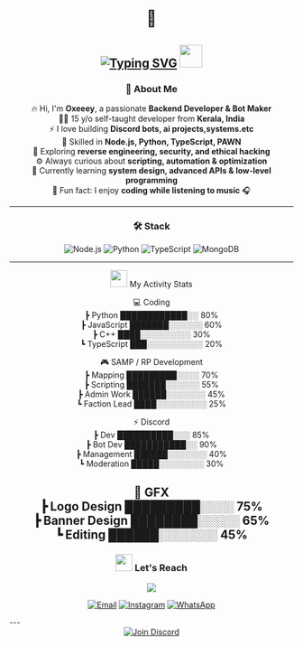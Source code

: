 <div align="center">

# 👋  
[![Typing SVG](https://readme-typing-svg.herokuapp.com?font=Fira+Code&pause=1000&color=00F7F7&center=true&vCenter=true&width=435&lines=I'm+Oxeeey+;Developer+%7C+Bot+Maker;Fullstack+Dev+Enthusiast)](https://git.io/typing-svg)
<img src="https://cdn.discordapp.com/emojis/1347091645279240253.gif" width="40" />
---

### 🚀 About Me  
🔥 Hi, I'm **Oxeeey**, a passionate **Backend Developer & Bot Maker**  
👨‍💻 15 y/o self-taught developer from **Kerala, India**  
⚡ I love building **Discord bots, ai projects,systems.etc**  
🔨 Skilled in **Node.js, Python, TypeScript, PAWN**  
🔐 Exploring **reverse engineering, security, and ethical hacking**  
⚙️ Always curious about **scripting, automation & optimization**  
🌱 Currently learning **system design, advanced APIs & low-level programming**  
🎵 Fun fact: I enjoy **coding while listening to music** 🎧  

---

### 🛠 Stack 
![Node.js](https://img.shields.io/badge/-Node.js-black?style=flat-square&logo=node.js)
![Python](https://img.shields.io/badge/-Python-black?style=flat-square&logo=python)
![TypeScript](https://img.shields.io/badge/-TypeScript-black?style=flat-square&logo=typescript)
![MongoDB](https://img.shields.io/badge/-MongoDB-black?style=flat-square&logo=mongodb)

---

<img src="https://cdn.discordapp.com/emojis/901890015875977216.gif" width="30" height="30" /> My Activity Stats  

💻 Coding  
   ┣ Python        ████████████░░  80%  
   ┣ JavaScript    ███████░░░░░░  60%  
   ┣ C++           ████░░░░░░░░░  30%  
   ┗ TypeScript    ███░░░░░░░░░░  20%  

🎮 SAMP / RP Development  
   ┣ Mapping       █████████░░░░  70%  
   ┣ Scripting     ███████░░░░░░  55%  
   ┣ Admin Work    ██████░░░░░░░  45%  
   ┗ Faction Lead  ████░░░░░░░░░  25%  

⚡ Discord  
   ┣ Dev           ██████████░░░  85%  
   ┣ Bot Dev       ███████████░░  90%  
   ┣ Management    ██████░░░░░░░  40%  
   ┗ Moderation    █████░░░░░░░░  30%  

🎨 GFX  
   ┣ Logo Design   █████████░░░░  75%  
   ┣ Banner Design ████████░░░░░  65%  
   ┗ Editing       ██████░░░░░░░  45%
---

### <img src="https://cdn.discordapp.com/emojis/923782059762282526.gif" width="30" height="30" /> Let's Reach
  <a href="https://discord.com/users/1050593287590920232"><img src="https://img.shields.io/badge/💬 Discord-oxeey_z-5865F2?style=for-the-badge&logo=discord&logoColor=white"></a>
</p>

[![Email](https://img.shields.io/badge/Email-Contact-red?style=flat-square&logo=gmail)](mailto:hafeeeiihapee@gmail.com) 
[![Instagram](https://img.shields.io/badge/Instagram-Follow-E4405F?style=flat-square&logo=instagram&logoColor=white)](https://instagram.com/hafeeey__)
[![WhatsApp](https://img.shields.io/badge/WhatsApp-Chat-25D366?style=flat-square&logo=whatsapp&logoColor=white)](https://wa.me/9496702811)






</div>
---
<div align="center">
  <a href="https://discord.gg/JjFWJqKnCG" target="_blank">
    <img src="https://img.shields.io/badge/Join%20our%20Discord-7289DA?style=for-the-badge&logo=discord&logoColor=white" alt="Join Discord">
  </a>
</div>

